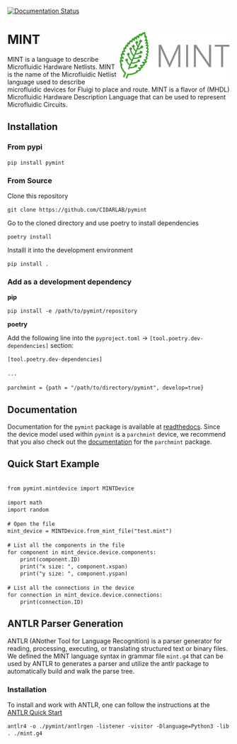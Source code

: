 [![Documentation Status](https://readthedocs.org/projects/pymint/badge/?version=latest)](https://pymint.readthedocs.io/en/latest/?badge=latest)


# MINT <img align="right" src="MINTLogo.png" width="250">

MINT is a language to describe Microfluidic Hardware Netlists. MINT is the name of the Microfluidic Netlist language used to describe microfluidic devices for Fluigi to place and route. MINT is a flavor of (MHDL) Microfluidic Hardware Description Language that can be used to represent Microfluidic Circuits.

## Installation

### From pypi


```
pip install pymint
```

### From Source

Clone this repository

```
git clone https://github.com/CIDARLAB/pymint
```

Go to the cloned directory and use poetry to install dependencies

```
poetry install 
```

Installl it into the development environment
```
pip install .
```

### Add as a development dependency


**pip**

```
pip install -e /path/to/pymint/repository
```

**poetry**

Add the following line into the `pyproject.toml` -> `[tool.poetry.dev-dependencies]` section:

```
[tool.poetry.dev-dependencies]

...

parchmint = {path = "/path/to/directory/pymint", develop=true}

```

## Documentation

Documentation for the `pymint` package is available at [readthedocs](https://pymint.readthedocs.io/en/latest/). Since the device model used within `pymint` is a `parchmint` device, we recommend that you also check out the [documentation](https://parchmint.readthedocs.io/en/latest/) for the `parchmint` package.

## Quick Start Example

```

from pymint.mintdevice import MINTDevice

import math
import random

# Open the file
mint_device = MINTDevice.from_mint_file("test.mint")

# List all the components in the file
for component in mint_device.device.components:
    print(component.ID)
    print("x size: ", component.xspan)
    print("y size: ", component.yspan)

# List all the connections in the device    
for connection in mint_device.device.connections:
    print(connection.ID)

```


## ANTLR Parser Generation

ANTLR (ANother Tool for Language Recognition) is a parser generator for reading, processing, executing, or translating structured text or binary files. We defined the MINT language syntax in grammar file `mint.g4` that can be used by ANTLR to generates a parser and utilize the antlr package to automatically build and walk the parse tree.

### Installation

To install and work with ANTLR, one can follow the instructions at the [ANTLR Quick Start](https://github.com/antlr/antlr4/blob/master/doc/getting-started.md)



```
antlr4 -o ./pymint/antlrgen -listener -visitor -Dlanguage=Python3 -lib . ./mint.g4
```
